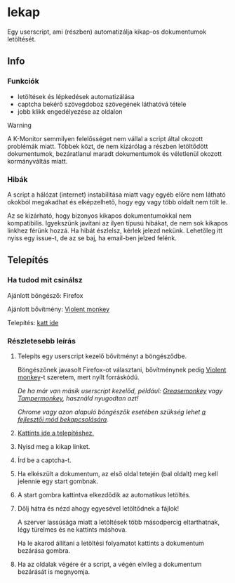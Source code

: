 # lekap

Egy userscript, ami (részben) automatizálja kikap-os dokumentumok letöltését.

## Info

### Funkciók
- letöltések és lépkedések automatizálása
- captcha bekérő szövegdoboz szövegének láthatóvá tétele
- jobb klikk engedélyezése az oldalon

> [!WARNING]
> A K-Monitor semmilyen felelősséget nem vállal a script által okozott problémák miatt. Többek közt, de nem kizárólag a részben letöltődött dokumentumok, bezáratlanul maradt dokumentumok és véletlenül okozott kormányváltás miatt.

### Hibák

A script a hálózat (internet) instabilitása miatt vagy egyéb előre nem látható okokból megakadhat és elképzelhető, hogy egy vagy több oldalt nem tölt le.

Az se kizárható, hogy bizonyos kikapos dokumentumokkal nem kompatibilis. Igyekszünk javítani az ilyen típusú hibákat, de nem sok kikapos linkhez férünk hozzá. Ha hibát észlelsz, kérlek jelezd nekünk. Lehetőleg itt nyiss egy issue-t, de az se baj, ha email-ben jelzed felénk.

## Telepítés

### Ha tudod mit csinálsz

Ajánlott böngésző: Firefox

Ajánlott bővítmény: [Violent monkey](https://addons.mozilla.org/en-US/firefox/addon/violentmonkey/)

Telepítés: [katt ide](https://github.com/k-monitor/lekap/releases/download/v1.0/lekap.user.js)

### Részletesebb leírás

1. Telepíts egy userscript kezelő bővítményt a böngésződbe.

   Böngészőnek javasolt Firefox-ot választani, bővítménynek pedig [Violent monkey](https://addons.mozilla.org/en-US/firefox/addon/violentmonkey/)-t szeretem, mert nyílt forráskódú.

   *De ha már van másik userscript kezelőd, például: [Greasemonkey](https://addons.mozilla.org/en-US/firefox/addon/greasemonkey/) vagy [Tampermonkey](https://addons.mozilla.org/en-US/firefox/addon/tampermonkey/), használd nyugodtan azt!*

   *Chrome vagy azon alapuló böngészők esetében szükség lehet [a fejlesztői mód bekapcsolására](https://www.tampermonkey.net/faq.php#Q209).*

3. [Kattints ide a telepítéshez.](https://github.com/k-monitor/lekap/releases/download/v1.0/lekap.user.js)

4. Nyisd meg a kikap linket.

5. Írd be a captcha-t.

6. Ha elkészült a dokumentum, az első oldal tetején (bal oldalt) meg kell jelennie egy start gombnak.

7. A start gombra kattintva elkezdődik az automatikus letöltés.

8. Dőlj hátra és nézd ahogy egyesével letöltődnek a fájlok!

   A szerver lassúsága miatt a letöltések több másodpercig eltarthatnak, légy türelmes és ne kattints máshova.

   Ha le akarod állítani a letöltési folyamatot kattints a dokumentum bezárása gombra.

10. Ha az oldalak végére ér a script, a végén elvileg a dokumentum bezárását is megnyomja.
